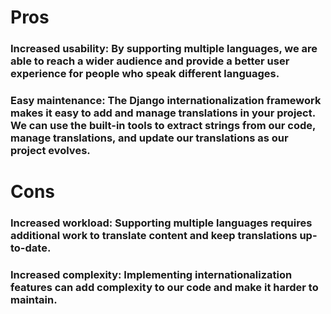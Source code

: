 # Pros

### Increased usability: By supporting multiple languages, we are able to reach a wider audience and provide a better user experience for people who speak different languages.
### Easy maintenance: The Django internationalization framework makes it easy to add and manage translations in your project. We can use the built-in tools to extract strings from our code, manage translations, and update our translations as our project evolves.


# Cons
### Increased workload: Supporting multiple languages requires additional work to translate content and keep translations up-to-date.
### Increased complexity: Implementing internationalization features can add complexity to our code and make it harder to maintain.
